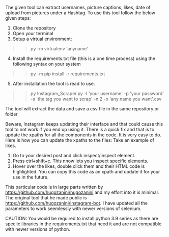 The given tool can extract usernames, picture captions, likes, date of upload from pictures under a Hashtag.
To use this tool follow the below given steps:
1. Clone the repository
2. Open your terminal
3. Setup a virtual environment:
>>py -m virtualenv 'anyname'
4. Install the requirements.txt file (this is a one time process) using the following syntax on your system
>>py -m pip install -r requirements.txt
5. After installation the tool is read to use. 
>>py Instagram_Scraper.py -l 'your username' -p 'your password' -s 'the tag you want to scrap' -n 2 -o 'any name you want'.csv

The tool will extract the data and save a csv file in the same repository or folder

Beware, Instagram keeps updating their interface and that could cause this tool to not work if you end up using it. There is a quick fix and that is to update the xpaths for all the components in the code.
It is very easy to do.
Here is how you can update the xpaths to the files:
Take an example of likes.
1. Go to your desired post and click inspect/inspect element.
2. Press ctrl+shift+c. This nnow lets you inspect specific elements.
3. Hover over the likes, double click them and their HTML code is highlighted. You can copy this code as an xpath and update it for your use in the future.

This particular code is in large parts written by https://github.com/hugozanini/hugozanini and my effort into it is minimal. The original tool that he made public is https://github.com/hugozanini/instagram-bot.
I have updated all the parameters to work seemlessly with newer versions of selenium.

CAUTION: You would be required to install python 3.9 series as there are speciic libraries in the requirements.txt that need it and are not compatible with newer versions of python.

